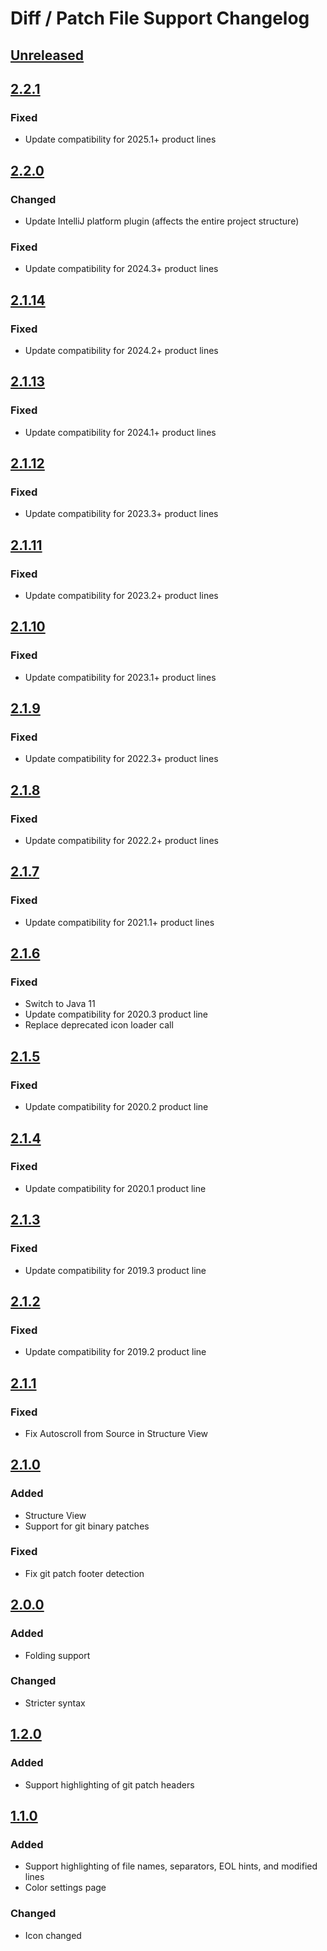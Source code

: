 # Diff / Patch File Support Changelog

## [Unreleased]

## [2.2.1]

### Fixed

- Update compatibility for 2025.1+ product lines

## [2.2.0]

### Changed

- Update IntelliJ platform plugin (affects the entire project structure)

### Fixed

- Update compatibility for 2024.3+ product lines

## [2.1.14]

### Fixed

- Update compatibility for 2024.2+ product lines

## [2.1.13]

### Fixed

- Update compatibility for 2024.1+ product lines

## [2.1.12]

### Fixed

- Update compatibility for 2023.3+ product lines

## [2.1.11]

### Fixed

- Update compatibility for 2023.2+ product lines

## [2.1.10]

### Fixed

- Update compatibility for 2023.1+ product lines

## [2.1.9]

### Fixed

- Update compatibility for 2022.3+ product lines

## [2.1.8]

### Fixed

- Update compatibility for 2022.2+ product lines

## [2.1.7]

### Fixed

- Update compatibility for 2021.1+ product lines

## [2.1.6]

### Fixed

- Switch to Java 11
- Update compatibility for 2020.3 product line
- Replace deprecated icon loader call

## [2.1.5]

### Fixed

- Update compatibility for 2020.2 product line

## [2.1.4]

### Fixed

- Update compatibility for 2020.1 product line

## [2.1.3]

### Fixed

- Update compatibility for 2019.3 product line

## [2.1.2]

### Fixed

- Update compatibility for 2019.2 product line

## [2.1.1]

### Fixed

- Fix Autoscroll from Source in Structure View

## [2.1.0]

### Added

- Structure View
- Support for git binary patches

### Fixed

- Fix git patch footer detection

## [2.0.0]

### Added

- Folding support

### Changed

- Stricter syntax

## [1.2.0]

### Added

- Support highlighting of git patch headers

## [1.1.0]

### Added

- Support highlighting of file names, separators, EOL hints, and modified lines
- Color settings page

### Changed

- Icon changed

[Unreleased]: https://github.com/ThexXTURBOXx/intellij-diff-plugin/compare/v2.2.1...HEAD
[2.2.1]: https://github.com/ThexXTURBOXx/intellij-diff-plugin/compare/v2.2.0...v2.2.1
[2.2.0]: https://github.com/ThexXTURBOXx/intellij-diff-plugin/compare/v2.1.14...v2.2.0
[2.1.14]: https://github.com/ThexXTURBOXx/intellij-diff-plugin/compare/v2.1.13...v2.1.14
[2.1.13]: https://github.com/ThexXTURBOXx/intellij-diff-plugin/compare/v2.1.12...v2.1.13
[2.1.12]: https://github.com/ThexXTURBOXx/intellij-diff-plugin/compare/v2.1.11...v2.1.12
[2.1.11]: https://github.com/ThexXTURBOXx/intellij-diff-plugin/compare/v2.1.10...v2.1.11
[2.1.10]: https://github.com/ThexXTURBOXx/intellij-diff-plugin/compare/v2.1.9...v2.1.10
[2.1.9]: https://github.com/ThexXTURBOXx/intellij-diff-plugin/compare/v2.1.8...v2.1.9
[2.1.8]: https://github.com/ThexXTURBOXx/intellij-diff-plugin/compare/v2.1.7...v2.1.8
[2.1.7]: https://github.com/ThexXTURBOXx/intellij-diff-plugin/compare/v2.1.6...v2.1.7
[2.1.6]: https://github.com/ThexXTURBOXx/intellij-diff-plugin/compare/v2.1.5...v2.1.6
[2.1.5]: https://github.com/ThexXTURBOXx/intellij-diff-plugin/compare/v2.1.4...v2.1.5
[2.1.4]: https://github.com/ThexXTURBOXx/intellij-diff-plugin/compare/v2.1.3...v2.1.4
[2.1.3]: https://github.com/ThexXTURBOXx/intellij-diff-plugin/compare/v2.1.2...v2.1.3
[2.1.2]: https://github.com/ThexXTURBOXx/intellij-diff-plugin/compare/v2.1.1...v2.1.2
[2.1.1]: https://github.com/ThexXTURBOXx/intellij-diff-plugin/compare/v2.1.0...v2.1.1
[2.1.0]: https://github.com/ThexXTURBOXx/intellij-diff-plugin/compare/v2.0.0...v2.1.0
[2.0.0]: https://github.com/ThexXTURBOXx/intellij-diff-plugin/compare/v1.2.0...v2.0.0
[1.2.0]: https://github.com/ThexXTURBOXx/intellij-diff-plugin/compare/v1.1.0...v1.2.0
[1.1.0]: https://github.com/ThexXTURBOXx/intellij-diff-plugin/commits/v1.1.0
